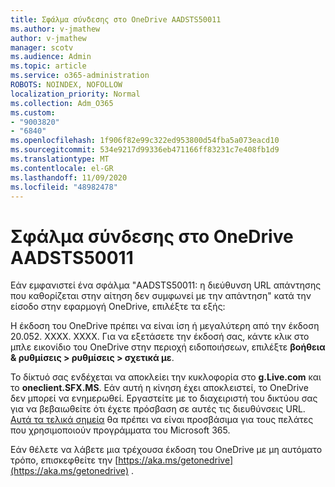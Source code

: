 ```yaml
---
title: Σφάλμα σύνδεσης στο OneDrive AADSTS50011
ms.author: v-jmathew
author: v-jmathew
manager: scotv
ms.audience: Admin
ms.topic: article
ms.service: o365-administration
ROBOTS: NOINDEX, NOFOLLOW
localization_priority: Normal
ms.collection: Adm_O365
ms.custom:
- "9003820"
- "6840"
ms.openlocfilehash: 1f906f82e99c322ed953800d54fba5a073eacd10
ms.sourcegitcommit: 534e9217d99336eb471166ff83231c7e408fb1d9
ms.translationtype: MT
ms.contentlocale: el-GR
ms.lasthandoff: 11/09/2020
ms.locfileid: "48982478"
---
```

# <a name="onedrive-login-error-aadsts50011"></a>Σφάλμα σύνδεσης στο OneDrive AADSTS50011

Εάν εμφανιστεί ένα σφάλμα "AADSTS50011: η διεύθυνση URL απάντησης που καθορίζεται στην αίτηση δεν συμφωνεί με την απάντηση" κατά την είσοδο στην εφαρμογή OneDrive, επιλέξτε τα εξής:

Η έκδοση του OneDrive πρέπει να είναι ίση ή μεγαλύτερη από την έκδοση 20.052. XXXX. XXXX. Για να εξετάσετε την έκδοσή σας, κάντε κλικ στο μπλε εικονίδιο του OneDrive στην περιοχή ειδοποιήσεων, επιλέξτε **βοήθεια & ρυθμίσεις > ρυθμίσεις > σχετικά με**.

Το δίκτυό σας ενδέχεται να αποκλείει την κυκλοφορία στο **g.Live.com** και το **oneclient.SFX.MS**. Εάν αυτή η κίνηση έχει αποκλειστεί, το OneDrive δεν μπορεί να ενημερωθεί. Εργαστείτε με το διαχειριστή του δικτύου σας για να βεβαιωθείτε ότι έχετε πρόσβαση σε αυτές τις διευθύνσεις URL. [Αυτά τα τελικά σημεία](https://docs.microsoft.com/microsoft-365/enterprise/urls-and-ip-address-ranges?view=o365-worldwide) θα πρέπει να είναι προσβάσιμα για τους πελάτες που χρησιμοποιούν προγράμματα του Microsoft 365.

Εάν θέλετε να λάβετε μια τρέχουσα έκδοση του OneDrive με μη αυτόματο τρόπο, επισκεφθείτε την [https://aka.ms/getonedrive](https://aka.ms/getonedrive) .
